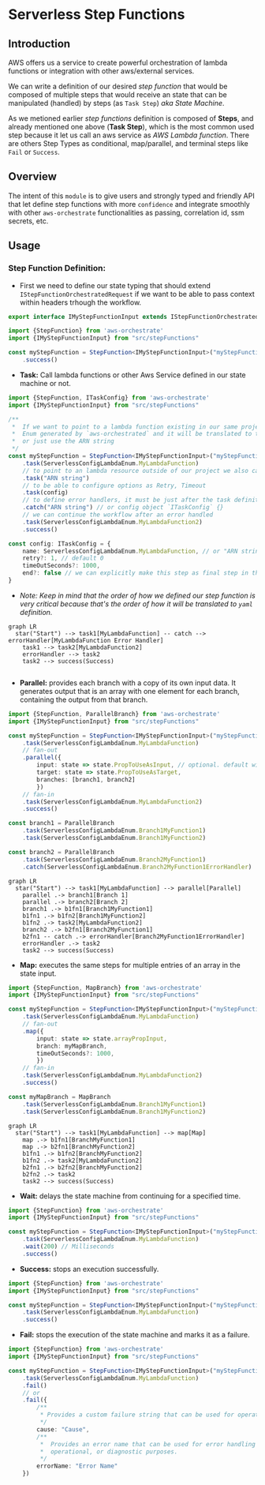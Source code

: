 # Serverless Step Functions

## Introduction

AWS offers us a service to create powerful orchestration of lambda functions or integration with other aws/external services. 

We can write a definition of our desired _step function_ that would be composed of multiple steps that would receive an state that can be manipulated (handled) by steps (as `Task Step`) _aka State Machine_.

As we metioned earlier _step functions_ definition is composed of __Steps__, and already mentioned one above (__Task Step__), which is the most common used step because it let us call an aws service as _AWS Lambda function_. There are others Step Types as conditional, map/parallel, and terminal steps like `Fail` or `Success`. 

## Overview

The intent of this `module` is to give users and strongly typed and friendly API that let define step functions with more `confidence` and integrate smoothly with other `aws-orchestrate` functionalities as passing, correlation id, ssm secrets, etc.

## Usage

### Step Function Definition:

* First we need to define our state typing that should extend `IStepFunctionOrchestratedRequest` if we want to be able to pass context within headers trhough the workflow. 

```typescript
export interface IMyStepFunctionInput extends IStepFunctionOrchestratedRequest {}
```

```typescript
import {StepFunction} from 'aws-orchestrate'
import {IMyStepFunctionInput} from "src/stepFunctions"

const myStepFunction = StepFunction<IMyStepFunctionInput>("myStepFunctionName")
    .success()
```

* __Task:__ Call lambda functions or other Aws Service defined in our state machine or not.

```typescript
import {StepFunction, ITaskConfig} from 'aws-orchestrate'
import {IMyStepFunctionInput} from "src/stepFunctions"

/**
 *  If we want to point to a lambda function existing in our same project we can use
 *  Enum generated by `aws-orchestrated` and it will be translated to the right ARN 
 *  or just use the ARN string
 */
const myStepFunction = StepFunction<IMyStepFunctionInput>("myStepFunctionName")
    .task(ServerlessConfigLambdaEnum.MyLambdaFunction)
    // to point to an lambda resource outside of our project we also can use ARN string
    .task("ARN string")
    // to be able to configure options as Retry, Timeout
    .task(config)
    // to define error handlers, it must be just after the task definition
    .catch("ARN string") // or config object `ITaskConfig` {}
    // we can continue the workflow after an error handled
    .task(ServerlessConfigLambdaEnum.MyLambdaFunction2)
    .success()

const config: ITaskConfig = {
    name: ServerlessConfigLambdaEnum.MyLambdaFunction, // or "ARN string"
    retry?: 1, // default 0
    timeOutSeconds?: 1000,
    end?: false // we can explicitly make this step as final step in the current scope. It's useful on `Map`Step
}
```
 
   * _Note: Keep in mind that the order of how we defined our step function is very critical because that's the order of how it will be translated to `yaml` definition._

``` mermaid
graph LR
  star("Start") --> task1[MyLambdaFunction] -- catch --> errorHandler[MyLambdaFunction Error Handler]
    task1 --> task2[MyLambdaFunction2]
    errorHandler --> task2
    task2 --> success(Success)
    
```

* __Parallel:__ provides each branch with a copy of its own input data. It generates output that is an array with one element for each branch, containing the output from that branch.

```typescript
import {StepFunction, ParallelBranch} from 'aws-orchestrate'
import {IMyStepFunctionInput} from "src/stepFunctions"

const myStepFunction = StepFunction<IMyStepFunctionInput>("myStepFunctionName")
    .task(ServerlessConfigLambdaEnum.MyLambdaFunction)
    // fan-out
    .parallel({
        input: state => state.PropToUseAsInput, // optional. default will be the entire state
        target: state => state.PropToUseAsTarget, 
        branches: [branch1, branch2]
        })
    // fan-in
    .task(ServerlessConfigLambdaEnum.MyLambdaFunction2)
    .success()

const branch1 = ParallelBranch
    .task(ServerlessConfigLambdaEnum.Branch1MyFunction1)
    .task(ServerlessConfigLambdaEnum.Branch1MyFunction2)

const branch2 = ParallelBranch
    .task(ServerlessConfigLambdaEnum.Branch2MyFunction1)
    .catch(ServerlessConfigLambdaEnum.Branch2MyFunction1ErrorHandler)
```

``` mermaid
graph LR
  star("Start") --> task1[MyLambdaFunction] --> parallel[Parallel]
    parallel .-> branch1[Branch 1]
    parallel .-> branch2[Branch 2]
    branch1 .-> b1fn1[Branch1MyFunction1]
    b1fn1 .-> b1fn2[Branch1MyFunction2]
    b1fn2 .-> task2[MyLambdaFunction2]
    branch2 .-> b2fn1[Branch2MyFunction1]
    b2fn1 -- catch .-> errorHandler[Branch2MyFunction1ErrorHandler]
    errorHandler .-> task2
    task2 --> success(Success)
```

* __Map:__ executes the same steps for multiple entries of an array in the state input.

```typescript
import {StepFunction, MapBranch} from 'aws-orchestrate'
import {IMyStepFunctionInput} from "src/stepFunctions"

const myStepFunction = StepFunction<IMyStepFunctionInput>("myStepFunctionName")
    .task(ServerlessConfigLambdaEnum.MyLambdaFunction)
    // fan-out
    .map({
        input: state => state.arrayPropInput,
        branch: myMapBranch,
        timeOutSeconds?: 1000,
        })
    // fan-in
    .task(ServerlessConfigLambdaEnum.MyLambdaFunction2)
    .success()

const myMapBranch = MapBranch
    .task(ServerlessConfigLambdaEnum.Branch1MyFunction1)
    .task(ServerlessConfigLambdaEnum.Branch1MyFunction2)

```

``` mermaid
graph LR
  star("Start") --> task1[MyLambdaFunction] --> map[Map]
    map .-> b1fn1[BranchMyFunction1]
    map .-> b2fn1[BranchMyFunction2]
    b1fn1 .-> b1fn2[BranchMyFunction2]
    b1fn2 .-> task2[MyLambdaFunction2]
    b2fn1 .-> b2fn2[BranchMyFunction2]
    b2fn2 .-> task2
    task2 --> success(Success)
```

* __Wait:__ delays the state machine from continuing for a specified time.

```typescript
import {StepFunction} from 'aws-orchestrate'
import {IMyStepFunctionInput} from "src/stepFunctions"

const myStepFunction = StepFunction<IMyStepFunctionInput>("myStepFunctionName")
    .task(ServerlessConfigLambdaEnum.MyLambdaFunction)
    .wait(200) // Milliseconds 
    .success()

```

* __Success:__ stops an execution successfully.

```typescript
import {StepFunction} from 'aws-orchestrate'
import {IMyStepFunctionInput} from "src/stepFunctions"

const myStepFunction = StepFunction<IMyStepFunctionInput>("myStepFunctionName")
    .task(ServerlessConfigLambdaEnum.MyLambdaFunction)
    .success()

```

* __Fail:__ stops the execution of the state machine and marks it as a failure.

```typescript
import {StepFunction} from 'aws-orchestrate'
import {IMyStepFunctionInput} from "src/stepFunctions"

const myStepFunction = StepFunction<IMyStepFunctionInput>("myStepFunctionName")
    .task(ServerlessConfigLambdaEnum.MyLambdaFunction)
    .fail()
    // or
    .fail({
        /**
         * Provides a custom failure string that can be used for operational or diagnostic purposes.
         */
        cause: "Cause", 
        /**
         *  Provides an error name that can be used for error handling (Retry/Catch), 
         *  operational, or diagnostic purposes.
         */
        errorName: "Error Name"
    })

```